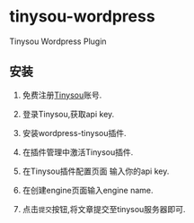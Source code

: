 tinysou-wordpress
=================

Tinysou Wordpress Plugin

## 安装

1. 免费注册[Tinysou](http://tinysou.com/)账号.

2. 登录Tinysou,获取api key. 

3. 安装wordpress-tinysou插件.

4. 在插件管理中激活Tinysou插件. 

5. 在Tinysou插件配置页面 输入你的api key.

6. 在创建engine页面输入engine name. 

7. 点击`提交`按钮,将文章提交至tinysou服务器即可.